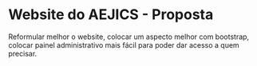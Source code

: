 # Website do AEJICS - Proposta

Reformular melhor o website, colocar um aspecto melhor com bootstrap, colocar painel administrativo mais fácil para poder dar acesso a quem precisar.
